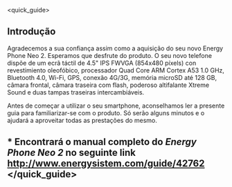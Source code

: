 <quick_guide>

## Introdução
Agradecemos a sua confiança assim como a aquisição do seu novo Energy Phone Neo 2. Esperamos que desfrute do produto.
O seu novo telefone dispõe de um ecrã táctil de 4.5"  IPS FWVGA (854x480  píxels) con revestimiento oleofóbico, processador Quad Core ARM Cortex A53 1.0 GHz, Bluetooth 4.0, Wi-Fi, GPS, conexão 4G/3G, memória microSD até 128 GB, câmara frontal, câmara traseira com flash, poderoso altifalante Xtreme Sound e duas tampas traseiras intercambiáveis.

Antes de começar a utilizar o seu smartphone, aconselhamos ler a presente guia para familiarizar-se com o produto. Só serão alguns minutos e o ajudará a aproveitar todas as prestações do mesmo.

## <unique> * Encontrará o manual completo do *Energy Phone Neo 2* no seguinte link http://www.energysistem.com/guide/42762 </unique> </quick_guide>

